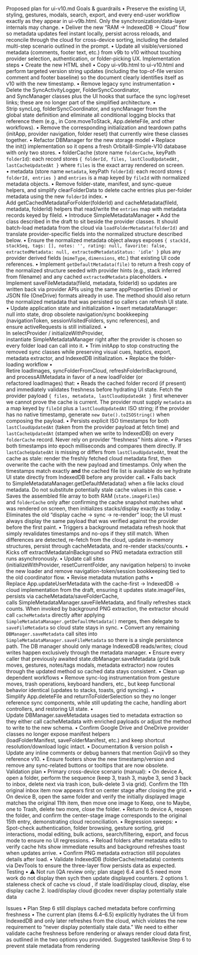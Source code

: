 Proposed plan for ui-v10.md
Goals & guardrails
• Preserve the existing UI, styling, gestures, modals, search, export, and every end-user workflow exactly as they appear in ui-v9b.html. Only the synchronization/data-layer internals may change.
• Deliver the new “RAM → IndexedDB → Cloud” flow so metadata updates feel instant locally, persist across reloads, and reconcile through the cloud for cross-device sorting, including the detailed multi-step scenario outlined in the prompt.
• Update all visible/versioned metadata (comments, footer text, etc.) from v9b to v10 without touching provider selection, authentication, or folder-picking UX.
Implementation steps
• Create the new HTML shell
• Copy ui-v9b.html to ui-v10.html and perform targeted version string updates (including the top-of-file version comment and footer baseline) so the document clearly identifies itself as v10 with the new timestamp.
• Remove legacy sync instrumentation
• Delete the SyncActivityLogger, FolderSyncCoordinator, and SyncManager classes plus the UI hooks that surface the sync log/reset links; these are no longer part of the simplified architecture.
• Strip syncLog, folderSyncCoordinator, and syncManager from the global state definition and eliminate all conditional logging blocks that reference them (e.g., in Core.moveToStack, App.deleteFile, and other workflows).
• Remove the corresponding initialization and teardown paths (initApp, provider navigation, folder reset) that currently wire these classes together.
• Refactor DBManager for the new storage model
• Replace the init() implementation so it opens a fresh Orbital8-Simple-V10 database with only two stores.
  • folderCache (store name `folderCache`, keyPath `folderId`): each record stores `{ folderId, files, lastCloudUpdatedAt, lastCacheUpdatedAt }` where `files` is the exact array rendered on screen.
  • metadata (store name `metadata`, keyPath `folderId`): each record stores `{ folderId, entries }` and `entries` is a map keyed by `fileId` with normalized metadata objects.
• Remove folder-state, manifest, and sync-queue helpers, and simplify clearFolderData to delete cache entries plus per-folder metadata using the new `folderId` index.
• Add getCachedMetadataForFolder(folderId) and cacheMetadata(fileId, metadata, folderId) helpers that read/write the `entries` map with metadata records keyed by fileId.
• Introduce SimpleMetadataManager
• Add the class described in the draft to sit beside the provider classes. It should batch-load metadata from the cloud via `loadFolderMetadata(folderId)` and translate provider-specific fields into the normalized structure described below.
• Ensure the normalized metadata object always exposes `{ stackId, stackSeq, tags: [], notes: '', rating: null, favorite: false, extractedMetadata: null, extractedMetadataStatus: 'idle' }` plus any provider derived fields (`mimeType`, `dimensions`, etc.) that existing UI code references.
• Implement `getDefaultMetadata(file)` to return a fresh copy of the normalized structure seeded with provider hints (e.g., stack inferred from filename) and any cached `extractedMetadata` placeholders.
• Implement saveFileMetadata(fileId, metadata, folderId) so updates are written back via provider APIs using the same appProperties (Drive) or JSON file (OneDrive) formats already in use. The method should also return the normalized metadata that was persisted so callers can refresh UI state.
• Update application state and initialization
• Insert metadataManager: null into state, drop obsolete navigation/sync bookkeeping (navigationToken, sessionVisitedFolders, sync references), and ensure activeRequests is still initialized.
• In selectProvider / initializeWithProvider, instantiate SimpleMetadataManager right after the provider is chosen so every folder load can call into it.
• Trim initApp to stop constructing the removed sync classes while preserving visual cues, haptics, export, metadata extractor, and IndexedDB initialization.
• Replace the folder-loading workflow
• Retire loadImages, syncFolderFromCloud, refreshFolderInBackground, and processAllMetadata in favor of a new loadFolder (or refactored loadImages) that:
• Reads the cached folder record (if present) and immediately validates freshness before hydrating UI state. Fetch the provider payload `{ files, metadata, lastCloudUpdatedAt }` first whenever we cannot prove the cache is current. The provider must supply `metadata` as a map keyed by `fileId` plus a `lastCloudUpdatedAt` ISO string; if the provider has no native timestamp, generate `new Date().toISOString()` when composing the payload.
• Persists explicit ISO timestamps for both `lastCloudUpdatedAt` (taken from the provider payload at fetch time) and `lastCacheUpdatedAt` (stamped when we write to IndexedDB) on every `folderCache` record. Never rely on provider “freshness” hints alone.
• Parses both timestamps into epoch milliseconds and compares them directly. If `lastCacheUpdatedAt` is missing or differs from `lastCloudUpdatedAt`, treat the cache as stale: render the freshly fetched cloud metadata first, then overwrite the cache with the new payload and timestamps. Only when the timestamps match exactly **and** the cached file list is available do we hydrate UI state directly from IndexedDB before any provider call.
• Falls back to SimpleMetadataManager.getDefaultMetadata() when a file lacks cloud metadata. Do not substitute potentially stale cache values in this case.
• Saves the assembled file array to both RAM (`state.imageFiles`) and `folderCache` only after confirming the cache snapshot matches what was rendered on screen, then initializes stacks/display exactly as today.
• Eliminates the old “display cache → sync → re-render” loop; the UI must always display the same payload that was verified against the provider before the first paint.
• Triggers a background metadata refresh hook that simply revalidates timestamps and no-ops if they still match. When differences are detected, re-fetch from the cloud, update in-memory structures, persist through cacheMetadata, and re-render stacks/counts.
• Kicks off extractMetadataInBackground so PNG metadata extraction still runs asynchronously.
• Update call sites (initializeWithProvider, resetCurrentFolder, any navigation helpers) to invoke the new loader and remove navigation-token/session bookkeeping tied to the old coordinator flow.
• Revise metadata mutation paths
• Replace App.updateUserMetadata with the cache-first → IndexedDB → cloud implementation from the draft, ensuring it updates state.imageFiles, persists via cacheMetadata/saveFolderCache, calls SimpleMetadataManager.saveFileMetadata, and finally refreshes stack counts. When invoked by background PNG extraction, the extractor should call `cacheMetadata` directly after applying `SimpleMetadataManager.getDefaultMetadata()` merges, then delegate to `saveFileMetadata` so cloud state stays in sync.
• Convert any remaining `DBManager.saveMetadata` call sites into `SimpleMetadataManager.saveFileMetadata` so there is a single persistence path. The DB manager should only manage IndexedDB reads/writes; cloud writes happen exclusively through the metadata manager.
• Ensure every caller that previously awaited state.dbManager.saveMetadata (grid bulk moves, gestures, notes/tags modals, metadata extractor) now routes through the updated method so cached data stays consistent.
• Clean up dependent workflows
• Remove sync-log instrumentation from gesture moves, trash operations, keyboard handlers, etc., but keep functional behavior identical (updates to stacks, toasts, grid syncing).
• Simplify App.deleteFile and returnToFolderSelection so they no longer reference sync components, while still updating the cache, handling abort controllers, and restoring UI state.
• Update DBManager.saveMetadata usages tied to metadata extraction so they either call cacheMetadata with enriched payloads or adjust the method to write to the new schema.
• Confirm Google Drive and OneDrive provider classes no longer expose manifest helpers (loadFolderManifest, saveFolderManifest, etc.) and keep shortcut resolution/download logic intact.
• Documentation & version polish
• Update any inline comments or debug banners that mention Goji/v9 so they reference v10.
• Ensure footers show the new timestamp/version and remove any sync-related buttons or tooltips that are now obsolete.
Validation plan
• Primary cross-device scenario (manual):
• On device A, open a folder, perform the sequence (keep 3, trash 3, maybe 3, send 3 back to inbox, delete next via trash icon, bulk-delete 3 via grid). Confirm the 11th original inbox item now appears first on center stage after closing the grid.
• On device B, open the same folder and verify the initially displayed image matches the original 11th item, then move one image to Keep, one to Maybe, one to Trash, delete two more, close the folder.
• Return to device A, reopen the folder, and confirm the center-stage image corresponds to the original 15th entry, demonstrating cloud reconciliation.
• Regression sweeps:
• Spot-check authentication, folder browsing, gesture sorting, grid interactions, modal editing, bulk actions, search/filtering, export, and focus mode to ensure no UI regressions.
• Reload folders after metadata edits to verify cache hits show immediate results and background refreshes toast when updates arrive.
• Confirm PNG metadata extraction still populates details after load.
• Validate IndexedDB (folderCache/metadata) contents via DevTools to ensure the three-layer flow persists data as expected.
Testing
• ⚠️ Not run (QA review only; plan stage)
6.4 and 6.5 need more work do not display then sych then update displayed counters. 2 options 1. staleness check of cache vs cloud , if stale load/display cloud, display, else display cache 2. load/display cloud @codex never display potentially stale data

Issues
• Plan Step 6 still displays cached metadata before confirming freshness
• The current plan (items 6.4–6.5) explicitly hydrates the UI from IndexedDB and only later refreshes from the cloud, which violates the new requirement to “never display potentially stale data.” We need to either validate cache freshness before rendering or always render cloud data first, as outlined in the two options you provided.
Suggested taskRevise Step 6 to prevent stale metadata from rendering
